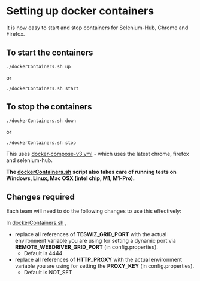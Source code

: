 # Setting up docker containers

It is now easy to start and stop containers for Selenium-Hub, Chrome and Firefox.

## To start the containers

    ./dockerContainers.sh up 

or 

    ./dockerContainers.sh start

## To stop the containers

    ./dockerContainers.sh down

or

    ./dockerContainers.sh stop

This uses [docker-compose-v3.yml](../docker-compose-v3.yml) - which uses the latest chrome, firefox and selenium-hub.

**The [dockerContainers.sh](../dockerContainers.sh) script also takes care of running tests on 
Windows, Linux, Mac OSX 
(intel 
chip, M1, 
M1-Pro).**

## Changes required
Each team will need to do the following changes to use this effectively:

In [dockerContainers.sh](../dockerContainers.sh) ,
* replace all references of **TESWIZ_GRID_PORT** with the actual environment variable you are using 
for setting a dynamic port via **REMOTE_WEBDRIVER_GRID_PORT** (in config.properties).
    * Default is 4444
* replace all references of **HTTP_PROXY** with the actual environment variable you are using for 
  setting the **PROXY_KEY** (in config.properties). 
  * Default is NOT_SET
